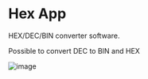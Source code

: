 # Hex App

HEX/DEC/BIN converter software.

Possible to convert DEC to BIN and HEX

![image](https://user-images.githubusercontent.com/77125487/198830920-53afb7a8-b30e-45d2-a510-863507f88bc8.png)
